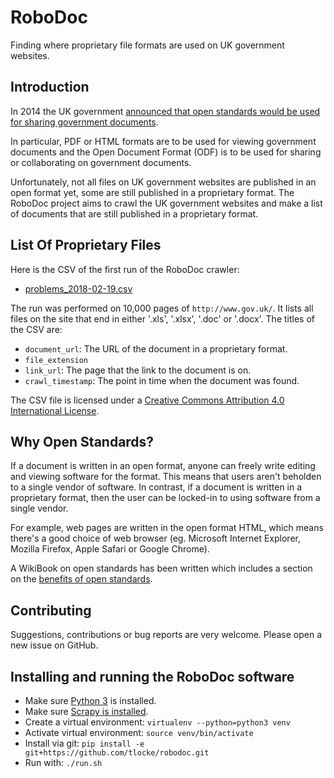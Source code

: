 # RoboDoc

Finding where proprietary file formats are used on UK government websites.


## Introduction

In 2014 the UK government [announced that open standards would be used for
sharing government documents](https://www.gov.uk/government/news/open-document-formats-selected-to-meet-user-needs).

In particular, PDF or HTML formats are to be used for viewing government
documents and the Open Document Format (ODF) is to be used for sharing or
collaborating on government documents.

Unfortunately, not all files on UK government websites are published in an open
format yet, some are still published in a proprietary format. The RoboDoc
project aims to crawl the UK government websites and make a list of documents
that are still published in a proprietary format.


## List Of Proprietary Files

Here is the CSV of the first run of the RoboDoc crawler:

* [problems\_2018-02-19.csv](https://tlocke.github.io/robodoc/problems_2018-02-19.csv)

The run was performed on 10,000 pages of `http://www.gov.uk/`. It lists all
files on the site that end in either '.xls', '.xlsx', '.doc' or '.docx'. The
titles of the CSV are:

* `document_url`: The URL of the document in a proprietary format.
* `file_extension`
* `link_url`: The page that the link to the document is on.
* `crawl_timestamp`: The point in time when the document was found.

The CSV file is licensed under a
[Creative Commons Attribution 4.0 International License](http://creativecommons.org/licenses/by/4.0/).


## Why Open Standards?

If a document is written in an open format, anyone can freely write editing
and viewing software for the format. This means that users aren't beholden to a
single vendor of software. In contrast, if a document is written in a
proprietary format, then the user can be locked-in to using software from a
single vendor.

For example, web pages are written in the open format HTML, which means there's
a good choice of web browser (eg. Microsoft Internet Explorer, Mozilla Firefox,
Apple Safari or Google Chrome).

A WikiBook on open standards has been written which includes a section on the
[benefits of open standards](https://en.wikibooks.org/wiki/FOSS_Open_Standards/Importance_and_Benefits_of_Open_Standards).


## Contributing

Suggestions, contributions or bug reports are very welcome. Please open a new
issue on GitHub.


## Installing and running the RoboDoc software

* Make sure [Python 3](https://www.python.org/) is installed.
* Make sure
  [Scrapy is installed](https://doc.scrapy.org/en/latest/intro/install.html).
* Create a virtual environment: `virtualenv --python=python3 venv`
* Activate virtual environment: `source venv/bin/activate`
* Install via git: `pip install -e git+https://github.com/tlocke/robodoc.git`
* Run with: `./run.sh`

